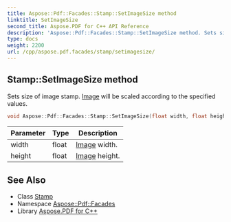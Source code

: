 ```yaml
---
title: Aspose::Pdf::Facades::Stamp::SetImageSize method
linktitle: SetImageSize
second_title: Aspose.PDF for C++ API Reference
description: 'Aspose::Pdf::Facades::Stamp::SetImageSize method. Sets size of image stamp. Image will be scaled according to the specified values in C++.'
type: docs
weight: 2200
url: /cpp/aspose.pdf.facades/stamp/setimagesize/
---
```

## Stamp::SetImageSize method


Sets size of image stamp. [Image](../../../aspose.pdf/image/) will be scaled according to the specified values.

```cpp
void Aspose::Pdf::Facades::Stamp::SetImageSize(float width, float height)
```


| Parameter | Type | Description |
| --- | --- | --- |
| width | float | [Image](../../../aspose.pdf/image/) width. |
| height | float | [Image](../../../aspose.pdf/image/) height. |

## See Also

* Class [Stamp](../)
* Namespace [Aspose::Pdf::Facades](../../)
* Library [Aspose.PDF for C++](../../../)
